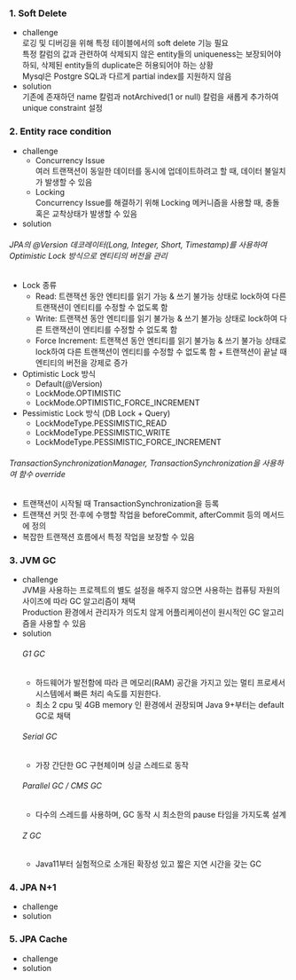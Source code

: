### 1. Soft Delete
- challenge <br>
 로깅 및 디버깅을 위해 특정 테이블에서의 soft delete 기능 필요 <br>
 특정 칼럼의 값과 관련하여 삭제되지 않은 entity들의 uniqueness는 보장되어야 하되, 삭제된 entity들의 duplicate은 허용되어야 하는 상황 <br>
 Mysql은 Postgre SQL과 다르게 partial index를 지원하지 않음 <br>
- solution <br>
 기존에 존재하던 name 칼럼과 notArchived(1 or null) 칼럼을 새롭게 추가하여 unique constraint 설정

### 2. Entity race condition
- challenge <br>
  - Concurrency Issue <br>
    여러 트랜잭션이 동일한 데이터를 동시에 업데이트하려고 할 때, 데이터 불일치가 발생할 수 있음
  - Locking <br>
     Concurrency Issue를 해결하기 위해 Locking 메커니즘을 사용할 때, 충돌 혹은 교착상태가 발생할 수 있음
- solution <br>
 ###### JPA의 @Version 데코레이터(Long, Integer, Short, Timestamp)를 사용하여 Optimistic Lock 방식으로 엔티티의 버전을 관리
  - Lock 종류
    - Read: 트랜잭션 동안 엔티티를 읽기 가능 & 쓰기 불가능 상태로 lock하여 다른 트랜잭션이 엔티티를 수정할 수 없도록 함
    - Write: 트랜잭션 동안 엔티티를 읽기 불가능 & 쓰기 불가능 상태로 lock하여 다른 트랜잭션이 엔티티를 수정할 수 없도록 함
    - Force Increment: 트랜잭션 동안 엔티티를 읽기 불가능 & 쓰기 불가능 상태로 lock하여 다른 트랜잭션이 엔티티를 수정할 수 없도록 함 + 트랜잭션이 끝날 때 엔티티의 버전을 강제로 증가
  - Optimistic Lock 방식
    - Default(@Version)
    - LockMode.OPTIMISTIC
    - LockMode.OPTIMISTIC_FORCE_INCREMENT
  - Pessimistic Lock 방식 (DB Lock + Query)
    - LockModeType.PESSIMISTIC_READ
    - LockModeType.PESSIMISTIC_WRITE
    - LockModeType.PESSIMISTIC_FORCE_INCREMENT
 ###### TransactionSynchronizationManager, TransactionSynchronization을 사용하여 함수 override
  - 트랜잭션이 시작될 때 TransactionSynchronization을 등록
  - 트랜잭션 커밋 전·후에 수행할 작업을 beforeCommit, afterCommit 등의 메서드에 정의
  - 복잡한 트랜잭션 흐름에서 특정 작업을 보장할 수 있음

### 3. JVM GC
- challenge <br>
 JVM을 사용하는 프로젝트의 별도 설정을 해주지 않으면 사용하는 컴퓨팅 자원의 사이즈에 따라 GC 알고리즘이 채택 <br>
 Production 환경에서 관리자가 의도치 않게 어플리케이션이 원시적인 GC 알고리즘을 사용할 수 있음
- solution <br>
  ###### G1 GC
  - 하드웨어가 발전함에 따라 큰 메모리(RAM) 공간을 가지고 있는 멀티 프로세서 시스템에서 빠른 처리 속도를 지원한다. <br>
  - 최소 2 cpu 및 4GB memory 인 환경에서 권장되며 Java 9+부터는 default GC로 채택 <br>
  ###### Serial GC
  - 가장 간단한 GC 구현체이며 싱글 스레드로 동작
  ###### Parallel GC / CMS GC
  - 다수의 스레드를 사용하며, GC 동작 시 최소한의 pause 타임을 가지도록 설계
  ###### Z GC
  -  Java11부터 실험적으로 소개된 확장성 있고 짧은 지연 시간을 갖는 GC

### 4. JPA N+1
- challenge <br>
- solution <br>

### 5. JPA Cache
- challenge <br>
- solution <br>

